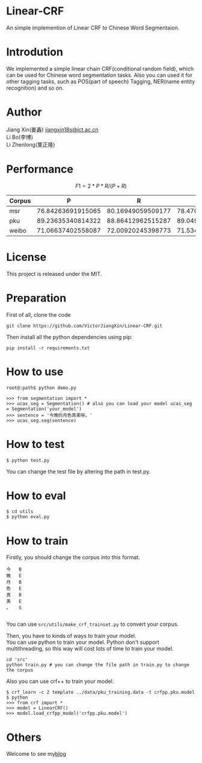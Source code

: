 # Linear-CRF
An simple implemention of Linear CRF to Chinese Word Segmentaion.
# Introdution
We implemented a simple linear chain CRF(conditional random field), which can be used for Chinese word segmentation tasks. Also you can used it for other tagging tasks, such as POS(part of speech) Tagging, NER(name entity recognition) and so on. 
# Author
Jiang Xin(姜鑫) jiangxin18s@ict.ac.cn  
Li Bo(李博)  
Li Zhenlong(栗正隆)
# Performance
$$F1 = 2 * P * R / (P + R)$$

| Corpus | P | R | F1 |
| ------ | ---- | ---- | ---- |
| msr | 76.84263691915065 | 80.16949059509177 | 78.47081821412925 |
| pku | 89.23635340814322 | 88.86412962515287 | 89.04985254930146 |
| weibo | 71.06637402558087 | 72.00920245398773 | 71.53468175065706 |
# License
This project is released under the MIT.
# Preparation
First of all, clone the code
```
git clone https://github.com/VictorJiangXin/Linear-CRF.git
```
Then install all the python dependencies using pip:
```
pip install -r requirements.txt
```
# How to use
```
root@:path$ python demo.py
```
```
>>> from segmentation import *
>>> ucas_seg = Segmentation() # also you can load your model ucas_seg = Segmentation('your_model')
>>> sentence = '今晚的月色真美呀。'
>>> ucas_seg.seg(sentence)
```
# How to test
```
$ python test.py
```
You can change the test file by altering the path in test.py.
# How to eval
```
$ cd utils
$ python eval.py
```
# How to train
Firstly, you should change the corpus into this format.  
```
今   B
晚   E
月   B
色   E
真   B
美   E
。   S


```
You can use `src/utils/make_crf_trainset.py` to convert your corpus.

Then, you have to kinds of ways to train your model.  
You can use python to train your model. Python don't support multithreading, so this way will cost lots of time to train your model.   
```
cd 'src'
python train.py # you can change the file path in train.py to change the corpus
```
Also you can use crf++ to train your model.
```
$ crf_learn -c 2 template ../data/pku_training.data -t crfpp.pku.model
$ python
>>> from crf import *
>>> model = LinearCRF()
>>> model.load_crfpp_model('crfpp.pku.model')
```
# Others
Welcome to see my[blog](https://victorjiangxin.github.io/Chinese-Word-Segmentation/)

